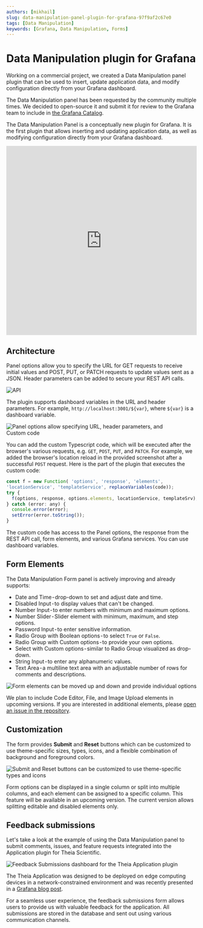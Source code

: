 ```yaml
---
authors: [mikhail]
slug: data-manipulation-panel-plugin-for-grafana-97f9af2c67e0
tags: [Data Manipulation]
keywords: [Grafana, Data Manipulation, Forms]
---
```


# Data Manipulation plugin for Grafana

Working on a commercial project, we created a Data Manipulation panel plugin that can be used to insert, update application data, and modify configuration directly from your Grafana dashboard.

<!--truncate-->

The Data Manipulation panel has been requested by the community multiple times. We decided to open-source it and submit it for review to the Grafana team to include in [the Grafana Catalog](https://grafana.com/grafana/plugins/volkovlabs-form-panel/).

The Data Manipulation Panel is a conceptually new plugin for Grafana. It is the first plugin that allows inserting and updating application data, as well as modifying configuration directly from your Grafana dashboard.

<iframe width="100%" height="500" src="https://www.youtube.com/embed/DXALVG8GijM" title="Base64 Image/PDF panel" frameBorder="0" allow="accelerometer; autoplay; clipboard-write; encrypted-media; gyroscope; picture-in-picture" allowFullScreen></iframe>

## Architecture

Panel options allow you to specify the URL for GET requests to receive initial values and POST, PUT, or PATCH requests to update values sent as a JSON. Header parameters can be added to secure your REST API calls.

![API](https://raw.githubusercontent.com/volkovlabs/volkovlabs-form-panel/main/img/form-api.png)

The plugin supports dashboard variables in the URL and header parameters. For example, `http://localhost:3001/${var}`, where `${var}` is a dashboard variable.

![Panel options allow specifying URL, header parameters, and Custom code](panel.png)

You can add the custom Typescript code, which will be executed after the browser's various requests, e.g. `GET`, `POST`, `PUT`, and `PATCH`. For example, we added the browser's location reload in the provided screenshot after a successful `POST` request. Here is the part of the plugin that executes the custom code:

```javascript
const f = new Function( 'options', 'response', 'elements',
'locationService', 'templateService', replaceVariables(code));
try {
  f(options, response, options.elements, locationService, templateSrv);
} catch (error: any) {
  console.error(error);
  setError(error.toString());
}
```

The custom code has access to the Panel options, the response from the REST API call, form elements, and various Grafana services. You can use dashboard variables.

## Form Elements

The Data Manipulation Form panel is actively improving and already supports:

- Date and Time - drop-down to set and adjust date and time.
- Disabled Input - to display values that can't be changed.
- Number Input - to enter numbers with minimum and maximum options.
- Number Slider - Slider element with minimum, maximum, and step options.
- Password Input - to enter sensitive information.
- Radio Group with Boolean options - to select `True` or `False`.
- Radio Group with Custom options - to provide your own options.
- Select with Custom options - similar to Radio Group visualized as drop-down.
- String Input - to enter any alphanumeric values.
- Text Area - a multiline text area with an adjustable number of rows for comments and descriptions.

![Form elements can be moved up and down and provide individual options](elements.png)

We plan to include Code Editor, File, and Image Upload elements in upcoming versions. If you are interested in additional elements, please [open an issue in the repository](https://github.com/volkovlabs/volkovlabs-form-panel).

## Customization

The form provides **Submit** and **Reset** buttons which can be customized to use theme-specific sizes, types, icons, and a flexible combination of background and foreground colors.

![Submit and Reset buttons can be customized to use theme-specific types and icons](buttons.png)

Form options can be displayed in a single column or split into multiple columns, and each element can be assigned to a specific column. This feature will be available in an upcoming version. The current version allows splitting editable and disabled elements only.

## Feedback submissions

Let's take a look at the example of using the Data Manipulation panel to submit comments, issues, and feature requests integrated into the Application plugin for Theia Scientific.

![Feedback Submissions dashboard for the Theia Application plugin](feedback.png)

The Theia Application was designed to be deployed on edge computing devices in a network-constrained environment and was recently presented in a [Grafana blog post](https://grafana.com/blog/2022/04/29/how-theia-scientific-and-volkov-labs-use-grafana-and-ai-to-analyze-scientific-images/).

For a seamless user experience, the feedback submissions form allows users to provide us with valuable feedback for the application. All submissions are stored in the database and sent out using various communication channels.
